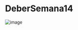 # DeberSemana14
![image](https://github.com/Laroski/DeberSemana14/assets/127622019/5508823d-de04-475f-a29c-74097640b595)

